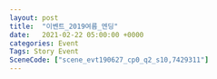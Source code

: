 ```yaml
---
layout: post
title:  "이벤트_2019여름_엔딩"
date:   2021-02-22 05:00:00 +0000
categories: Event
Tags: Story Event
SceneCode: ["scene_evt190627_cp0_q2_s10,7429311"]
---
```

